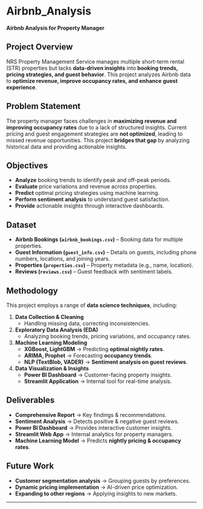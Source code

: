 # Airbnb_Analysis
**Airbnb Analysis for Property Manager**

## Project Overview
NRS Property Management Service manages multiple short-term rental (STR) properties but lacks **data-driven insights** into **booking trends, pricing strategies, and guest behavior**. This project analyzes Airbnb data to **optimize revenue, improve occupancy rates, and enhance guest experience**.

## Problem Statement
The property manager faces challenges in **maximizing revenue and improving occupancy rates** due to a lack of structured insights. Current pricing and guest engagement strategies are **not optimized**, leading to missed revenue opportunities. This project **bridges that gap** by analyzing historical data and providing actionable insights.

## Objectives
- **Analyze** booking trends to identify peak and off-peak periods.
- **Evaluate** price variations and revenue across properties.
- **Predict** optimal pricing strategies using machine learning.
- **Perform sentiment analysis** to understand guest satisfaction.
- **Provide** actionable insights through interactive dashboards.

## Dataset
- **Airbnb Bookings (`airbnb_bookings.csv`)** – Booking data for multiple properties.
- **Guest Information (`guest_info.csv`)** – Details on guests, including phone numbers, locations, and joining years.
- **Properties (`properties.csv`)** – Property metadata (e.g., name, location).
- **Reviews (`reviews.csv`)** – Guest feedback with sentiment labels.

## Methodology
This project employs a range of **data science techniques**, including:
1. **Data Collection & Cleaning**
   - Handling missing data, correcting inconsistencies.
2. **Exploratory Data Analysis (EDA)**
   - Analyzing booking trends, pricing variations, and occupancy rates.
3. **Machine Learning Modeling**
   - **XGBoost, LightGBM** → Predicting **optimal nightly rates**.
   - **ARIMA, Prophet** → Forecasting **occupancy trends**.
   - **NLP (TextBlob, VADER)** → **Sentiment analysis on guest reviews**.
4. **Data Visualization & Insights**
   - **Power BI Dashboard** → Customer-facing property insights.
   - **Streamlit Application** → Internal tool for real-time analysis.

## Deliverables
- **Comprehensive Report** → Key findings & recommendations.
- **Sentiment Analysis** → Detects positive & negative guest reviews.
- **Power BI Dashboard** → Provides interactive customer insights.
- **Streamlit Web App** → Internal analytics for property managers.
- **Machine Learning Model** → Predicts **nightly pricing & occupancy rates**.

## Future Work
- **Customer segmentation analysis** → Grouping guests by preferences.
- **Dynamic pricing implementation** → AI-driven price optimization.
- **Expanding to other regions** → Applying insights to new markets.

---


